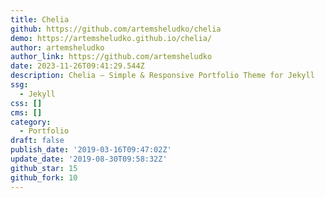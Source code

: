 ```yaml
---
title: Chelia
github: https://github.com/artemsheludko/chelia
demo: https://artemsheludko.github.io/chelia/
author: artemsheludko
author_link: https://github.com/artemsheludko
date: 2023-11-26T09:41:29.544Z
description: Chelia – Simple & Responsive Portfolio Theme for Jekyll
ssg:
  - Jekyll
css: []
cms: []
category:
  - Portfolio
draft: false
publish_date: '2019-03-16T09:47:02Z'
update_date: '2019-08-30T09:58:32Z'
github_star: 15
github_fork: 10
---
```

